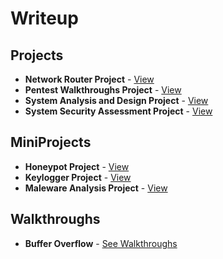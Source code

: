 # Writeup

## Projects
* **Network Router Project** - [View](https://github.com/JedsadaSinglor/writeup/blob/main/Project/Network%20Rounter%20Project/Network%20Router%20Project.pdf)
* **Pentest Walkthroughs Project** - [View](https://github.com/JedsadaSinglor/writeup/blob/main/Project/Pentest%20Walkthroughs%20Project/Pentest%20walkthroughs%20Project.pdf)
* **System Analysis and Design Project** - [View](https://github.com/JedsadaSinglor/writeup/blob/main/Project/System%20Analysis%20and%20Design%20Project/KaoQueue.pdf)
* **System Security Assessment Project** - [View](https://github.com/JedsadaSinglor/writeup/blob/main/Project/System%20Security%20Assessment/System%20Security%20Assessment%20Project.pdf)

## MiniProjects
* **Honeypot Project** - [View](https://github.com/JedsadaSinglor/writeup/tree/main/Project/Honeypot%20Project)
* **Keylogger Project** - [View](https://github.com/JedsadaSinglor/writeup/tree/main/Project/Keylogger%20Project)
* **Maleware Analysis Project** - [View](https://github.com/JedsadaSinglor/writeup/tree/main/Project/Maleware%20Analysis%20Project)

## Walkthroughs
* **Buffer Overflow** - [See Walkthroughs](https://github.com/JedsadaSinglor/writeup/blob/main/Walkthroughs/Buffer%20Overflow/buffer%20overflow%20vulnserver%20-%20walkthu.pdf)
